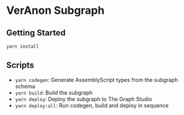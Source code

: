 # VerAnon Subgraph

## Getting Started

```bash
yarn install
```

## Scripts

- `yarn codegen`: Generate AssemblyScript types from the subgraph schema
- `yarn build`: Build the subgraph
- `yarn deploy`: Deploy the subgraph to The Graph Studio
- `yarn deploy:all`: Run codegen, build and deploy in sequence
